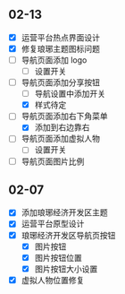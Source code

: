 ## 02-13

- [x] 运营平台热点界面设计
- [x] 修复琅琊主题图标问题
- [ ] 导航页面添加 logo
	- [ ] 设置开关
- [ ] 导航页面添加分享按钮
	- [ ] 导航设置中添加开关
	- [x] 样式待定
- [ ] 导航页面添加右下角菜单
	- [x] 添加到右边靠右
- [ ] 导航页面添加虚拟人物
	- [ ] 设置开关
- [ ] 导航页面图片比例

## 02-07

- [x] 添加琅琊经济开发区主题
- [x] 运营平台原型设计
- [x] 琅琊经济开发区导航页按钮
	- [x] 图片按钮
	- [x] 图片按钮位置
	- [x] 图片按钮大小设置
- [x] 虚拟人物位置修复
